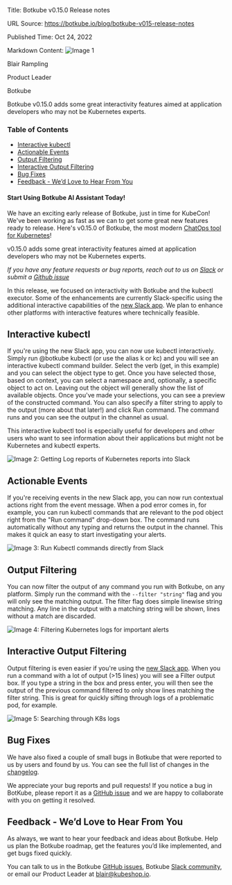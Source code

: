 Title: Botkube v0.15.0 Release notes

URL Source: https://botkube.io/blog/botkube-v015-release-notes

Published Time: Oct 24, 2022

Markdown Content:
![Image 1](https://assets-global.website-files.com/634fabb21508d6c9db9bc46f/636df3edbf5389368f6bef9c_cYbM1beBC5tQnSPVfaXCg_W9tkHugByZV2TOleN6pTw.jpeg)

Blair Rampling

Product Leader

Botkube

Botkube v0.15.0 adds some great interactivity features aimed at application developers who may not be Kubernetes experts.

### Table of Contents

*   [Interactive kubectl](#interactive-kubectl)
*   [Actionable Events](#actionable-events)
*   [Output Filtering](#output-filtering)
*   [Interactive Output Filtering](#interactive-output-filtering)
*   [Bug Fixes](#bug-fixes)
*   [Feedback - We’d Love to Hear From You](#feedback-we-d-love-to-hear-from-you)

#### Start Using Botkube AI Assistant Today!

We have an exciting early release of Botkube, just in time for KubeCon! We've been working as fast as we can to get some great new features ready to release. Here's v0.15.0 of Botkube, the most modern [ChatOps tool for Kubernetes](http://botkube.io/)!

v0.15.0 adds some great interactivity features aimed at application developers who may not be Kubernetes experts.

_If you have any feature requests or bug reports, reach out to us on [Slack](http://join.botkube.io/) or submit a [Github issue](https://github.com/kubeshop/botkube/issues)_

In this release, we focused on interactivity with Botkube and the kubectl executor. Some of the enhancements are currently Slack-specific using the additional interactive capabilities of the [new Slack app](https://botkube.io/docs/installation/socketslack/). We plan to enhance other platforms with interactive features where technically feasible.

Interactive kubectl
-------------------

If you're using the new Slack app, you can now use kubectl interactively. Simply run @botkube kubectl (or use the alias k or kc) and you will see an interactive kubectl command builder. Select the verb (get, in this example) and you can select the object type to get. Once you have selected those, based on context, you can select a namespace and, optionally, a specific object to act on. Leaving out the object will generally show the list of available objects. Once you've made your selections, you can see a preview of the constructed command. You can also specify a filter string to apply to the output (more about that later!) and click Run command. The command runs and you can see the output in the channel as usual.

This interactive kubectl tool is especially useful for developers and other users who want to see information about their applications but might not be Kubernetes and kubectl experts.

![Image 2: Getting Log reports of Kubernetes reports into Slack](https://assets-global.website-files.com/634fabb21508d6c9db9bc46f/6360eb442fdfd602024a9acd_6356bdf725fcea68c282c460_Y3wu_jOs-Ujqsrm-K_p5k9ixbT54IMlPnlOAyBDjuVsmkqOsLDkvcN2x3ji2mRn_CU0M-1ZAnp_lwDvLRhJ_eOTYodpOZAVhLHWxpjVfrTildXKVksWotV07CJHe9H7XRhRuxiVqJ2oTLEr7zr_vT6mRQQJKV_hD1EV65oMSXkUu2YYNFTXFdY6thg.png)

Actionable Events
-----------------

If you're receiving events in the new Slack app, you can now run contextual actions right from the event message. When a pod error comes in, for example, you can run kubectl commands that are relevant to the pod object right from the "Run command" drop-down box. The command runs automatically without any typing and returns the output in the channel. This makes it quick an easy to start investigating your alerts.

![Image 3: Run Kubectl commands directly from Slack](https://assets-global.website-files.com/634fabb21508d6c9db9bc46f/6360eb44adbd3b434f7dcbd4_6356bdf7fd97a85f48b6f4eb_tGR4IkDUpaGrpMiF7u7VXfDpliSzKiF6H8nCPk-xGSddI9heXZx6sKKPVzpy6PZVsMZ4znb37qqyJRsZZ5dQsOmxcVYNu_sXDLGcoFg88Htm7xjt_8pSsXxM3EQd-yigz8RAkChykcJEHGz8gY2zMUJca4nhxcaJoMfGLI2ZmD9YkWHn_4WTgsNPMQ.png)

Output Filtering
----------------

You can now filter the output of any command you run with Botkube, on any platform. Simply run the command with the `--filter "string"` flag and you will only see the matching output. The filter flag does simple linewise string matching. Any line in the output with a matching string will be shown, lines without a match are discarded.

![Image 4: Filtering Kubernetes logs for important alerts](https://assets-global.website-files.com/634fabb21508d6c9db9bc46f/6360eb44701e5f37a18b49db_6356bdf7f7a6792610d5e3ca_kjx3ejlR6Aaq2y9mENfRr81flF6H3HMljZWwFis4-1rkG6jyjEiPmYwfxeMfU-_NoEE0OLtGHkPUxM90PhuFauG-7iPdakZtFEdZcqkbxRXEcnfkQnErMqivmwplsPmem-JQL-2X71Kpmh5-NS8jZJMSkWtfd2hqinQhht64CWwIJxgV4SBI1uwKzQ.png)

Interactive Output Filtering
----------------------------

Output filtering is even easier if you're using the [new Slack app](https://botkube.io/docs/installation/socketslack/). When you run a command with a lot of output (>15 lines) you will see a Filter output box. If you type a string in the box and press enter, you will then see the output of the previous command filtered to only show lines matching the filter string. This is great for quickly sifting through logs of a problematic pod, for example.

![Image 5: Searching through K8s logs](https://assets-global.website-files.com/634fabb21508d6c9db9bc46f/6360eb4426a735c2c230b1cb_6356bdf7b95716455530d559_eIDU6Illetw8nvSmjY2RF0DUfo480e8Cg-z9oo9TrZoUMc82X5QeBP_LDPjPAByGdJGZVjqAZAeFF9MphVVECeN-D1KbDxttppO-YtjdKo6dUvOhLo9b1TypQbvEX9vTnvcTJVKaC1kDxQHOdTWFqHFty4VUYZKoIgXBMmch6sNCQp2-7Mde9Zm78g.png)

Bug Fixes
---------

We have also fixed a couple of small bugs in Botkube that were reported to us by users and found by us. You can see the full list of changes in the [changelog](https://github.com/kubeshop/botkube/releases/tag/v0.15.0).

We appreciate your bug reports and pull requests! If you notice a bug in BotKube, please report it as a [GitHub issue](https://github.com/kubeshop/botkube/issues) and we are happy to collaborate with you on getting it resolved.

Feedback - We’d Love to Hear From You
-------------------------------------

As always, we want to hear your feedback and ideas about Botkube. Help us plan the Botkube roadmap, get the features you’d like implemented, and get bugs fixed quickly.

You can talk to us in the Botkube [GitHub issues](https://github.com/kubeshop/botkube/issues), Botkube [Slack community](https://join.botkube.io/), or email our Product Leader at [blair@kubeshop.io](mailto:blair@kubeshop.io).
